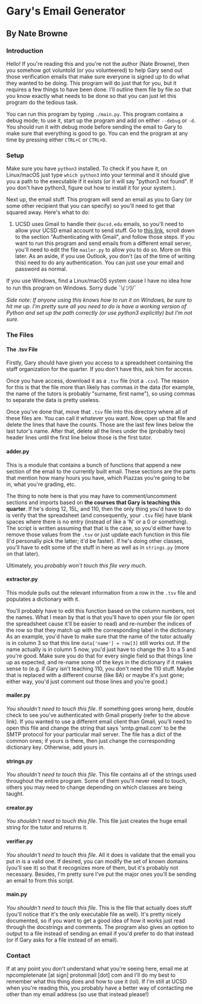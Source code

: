 # Gary's Email Generator
## By Nate Browne

### Introduction
Hello! If you're reading this and you're not the author (Nate Browne), then you
somehow got voluntold (or you volunteered) to help Gary send out those
verification emails that make sure everyone is signed up to do what they wanted
to be doing. This program will do just that for you, but it requires a few
things to have been done. I'll outline them file by file so that you know
exactly what needs to be done so that you can just let this program do the
tedious task.

You can run this program by typing `./main.py`. This program contains a debug
mode; to use it, start up the program and add on either `--debug` or `-d`. You
should run it with debug mode before sending the email to Gary to make sure that
everything is good to go. You can end the program at any time by pressing either
`CTRL+C` or `CTRL+D`.

### Setup
Make sure you have `python3` installed. To check if you have it, on Linux/macOS
just type `which python3` into your terminal and it should give you a path to
the executable if it exists (or it will say "python3 not found". If you don't
have python3, figure out how to install it for your system.).

Next up, the email stuff. This program will send an email as you to Gary (or
some other recipient that you can specify) so you'll need to get that squared
away. Here's what to do:

1. UCSD uses Gmail to handle their `@ucsd.edu` emails, so you'll need to allow
your UCSD email account to send stuff. Go to [this link](https://stackabuse.com/how-to-send-emails-with-gmail-using-python/),
scroll down to the section "Authenticating with Gmail", and follow those steps.
If you want to run this program and send emails from a different email server,
you'll need to edit the file `mailer.py` to allow you to do so. More on this
later. As an aside, if you use Outlook, you don't (as of the time of writing
this) need to do any authentication. You can just use your email and password as
normal.

If you use Windows, find a Linux/macOS system cause I have no idea how to run
this program on Windows. Sorry dude ¯\\_(ツ)_/¯

*Side note: If anyone using this knows how to run it on Windows, be sure to hit
me up. I'm pretty sure all you need to do is have a working version of Python
and set up the path correctly (or use python3 explicitly) but I'm not sure.*

### The Files

#### The .tsv File
Firstly, Gary should have given you access to a spreadsheet containing the staff
organization for the quarter. If you don't have this, ask him for access.

Once you have access, download it as a `.tsv` file (not a `.csv`). The reason
for this is that the file more than likely has commas *in* the data (for
example, the name of the tutors is probably "surname, first name"), so using
commas to separate the data is pretty useless.

Once you've done that, move that `.tsv` file into this directory where all of
these files are. You can call it whatever you want. Now, open up that file and
delete the lines that have the counts. Those are the last few lines below the
last tutor's name. After that, delete all the lines under the (probably two)
header lines until the first line below those is the first tutor.

#### adder.py
This is a module that contains a bunch of functions that append a new section of
the email to the currently built email. These sections are the parts that
mention how many hours you have, which Piazzas you're going to be in, what
you're grading, etc.

The thing to note here is that you may have to comment/uncomment sections and imports
based on __the courses that Gary is teaching this quarter__. If he's doing 12, 15L, and
110, then the only thing you'd have to do is verify that the spreadsheet (and
consequently, your `.tsv` file) have blank spaces where there is no entry
(instead of like a 'N' or a 0 or something). The script is written assuming that
that is the case, so you'd either have to remove those values from the `.tsv`
or just update each function in this file (I'd personally pick the latter; it'd
be faster). If he's doing other classes, you'll have to edit some of the stuff
in here as well as in `strings.py` (more on that later).

Ultimately, you *probably won't touch this file very much*.

#### extractor.py
This module pulls out the relevant information from a row in the `.tsv` file and
populates a dictionary with it.

You'll probably have to edit this function based on the column numbers, not the
names. What I mean by that is that you'll have to open your file (or open the
spreadsheet cause it'll be easier to read) and re-number the indices of the row
so that they match up with the corresponding label in the dictionary. As an
example, you'd have to make sure that the name of the tutor actually is in
column 3 so that this line `data['name'] = row[3]` still works out. If the name
actually is in column 5 now, you'd just have to change the 3 to a 5 and you're
good. Make sure you do that for every single field so that things line up as
expected, and re-name some of the keys in the dictionary if it makes sense to
(e.g. if Gary isn't teaching 110, you don't need the 110 stuff. Maybe that is
replaced with a different course (like 8A) or maybe it's just gone; either way,
you'd just comment out those lines and you're good.)

#### mailer.py
*You shouldn't need to touch this file*. If something goes wrong here, double
check to see you've authenticated with Gmail properly (refer to the above link).
If you wanted to use a different email client than Gmail, you'll need to open
this file and change the string that says 'smtp.gmail.com' to be the SMTP
protocol for your particular mail server. The file has a dict of the common
ones; if yours is there, then just change the corresponding dictionary key.
Otherwise, add yours in.

#### strings.py
*You shouldn't need to touch this file*. This file contains all of the strings
used throughout the entire program. Some of them you'll never need to touch,
others you may need to change depending on which classes are being taught.

#### creator.py
*You shouldn't need to touch this file*. This file just creates the huge email
string for the tutor and returns it.

#### verifier.py
*You shouldn't need to touch this file*. All it does is validate that the email
you put in is a valid one. If desired, you can modify the set of known domains
(you'll see it) so that it recognizes more of them, but it's probably not
necessary. Besides, I'm pretty sure I've put the major ones you'll be sending an
email to from this script.

#### main.py
*You shouldn't need to touch this file*. This is the file that actually does
stuff (you'll notice that it's the only executable file as well). It's pretty
nicely documented, so if you want to get a good idea of how it works just read
through the docstrings and comments. The program also gives an option to output
to a file instead of sending an email if you'd prefer to do that instead (or if
Gary asks for a file instead of an email).

### Contact
If at any point you don't understand what you're seeing here, email me at
npcompletenate [at sign] protonmail [dot] com and I'll do my best to remember what this thing does and
how to use it (lol). If I'm still at UCSD when you're reading this, you probably
have a better way of contacting me other than my email address (so use that instead
please!)


